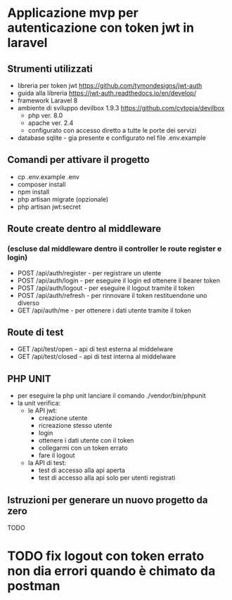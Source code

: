 # Applicazione mvp per autenticazione con token jwt in laravel

## Strumenti utilizzati
- libreria per token jwt https://github.com/tymondesigns/jwt-auth
- guida alla libreria https://jwt-auth.readthedocs.io/en/develop/
- framework Laravel 8
- ambiente di sviluppo devilbox 1.9.3 https://github.com/cytopia/devilbox
  - php ver. 8.0
  - apache ver. 2.4
  - configurato con accesso diretto a tutte le porte dei servizi
- database sqlite - gia presente e configurato nel file .env.example

## Comandi per attivare il progetto
- cp .env.example .env
- composer install
- npm install
- php artisan migrate (opzionale)
- php artisan jwt:secret

## Route create dentro al middleware 
### (escluse dal middleware dentro il controller le route register e login)
- POST /api/auth/register - per registrare un utente
- POST /api/auth/login - per eseguire il login ed ottenere il bearer token
- POST /api/auth/logout - per eseguire il logout tramite il token
- POST /api/auth/refresh - per rinnovare il token restituendone uno diverso
- GET /api/auth/me - per ottenere i dati utente tramite il token

## Route di test
- GET /api/test/open - api di test esterna al middelware
- GET /api/test/closed - api di test interna al middelware

## PHP UNIT
- per eseguire la php unit lanciare il comando ./vendor/bin/phpunit
- la unit verifica:
  - le API jwt:
    - creazione utente
    - ricreazione stesso utente
    - login
    - ottenere i dati utente con il token
    - collegarmi con un token errato
    - fare il logout
  - la API di test:
    - test di accesso alla api aperta
    - test di accesso alla api solo per utenti registrati

## Istruzioni per generare un nuovo progetto da zero
TODO

# TODO fix logout con token errato non dia errori quando è chimato da postman
